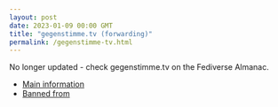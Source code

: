 ```yaml
---
layout: post
date: 2023-01-09 00:00 GMT
title: "gegenstimme.tv (forwarding)"
permalink: /gegenstimme-tv.html
---
```


No longer updated - check gegenstimme.tv on the Fediverse Almanac.

* [Main information](https://www.fediversealmanac.com/api/v1/instances/gegenstimme.tv)
* [Banned from](https://www.fediversealmanac.com/api/v1/instances/gegenstimme.tv/banned_from)

